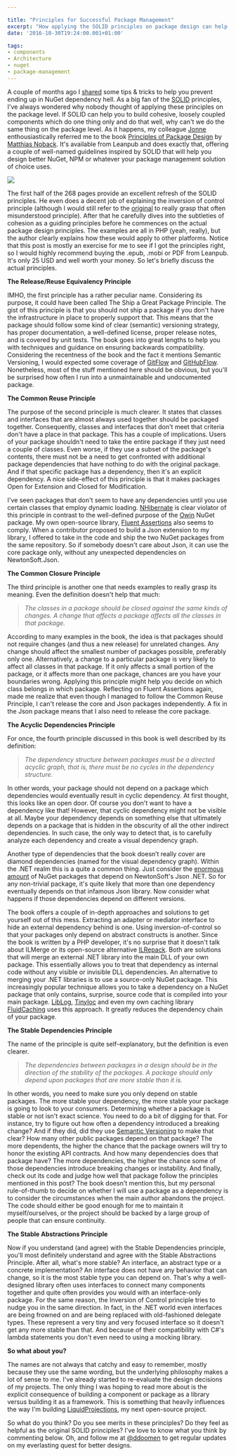 ```yaml
---

title: "Principles for Successful Package Management"
excerpt: "How applying the SOLID principles on package design can help prevent the dependency hell"
date: '2016-10-30T19:24:00.001+01:00'

tags:
- components
- Architecture
- nuget
- package-management
---
```


A couple of months ago I [shared](https://www.continuousimprover.com/2016/05/the-magic-of-hiding-your-nuget.html#uds-search-results) some tips & tricks to help you prevent ending up in NuGet dependency hell. As a big fan of the [SOLID](https://en.wikipedia.org/wiki/SOLID_(object-oriented_design)) principles, I've always wondered why nobody thought of applying these principles on the package level. If SOLID can help you to build cohesive, loosely coupled components which do one thing only and do that well, why can't we do the same thing on the package level. As it happens, my colleague [Jonne](https://twitter.com/jonnekats) enthousiastically referred me to the book [Principles of Package Design](https://leanpub.com/principles-of-package-design) by [Matthias Noback](https://twitter.com/matthiasnoback?lang=nl). It's available from Leanpub and does exactly that, offering a couple of well-named guidelines inspired by SOLID that will help you design better NuGet, NPM or whatever your package management solution of choice uses.

<img src="{{ site.url }}{{ site.baseurl }}/assets/images/posts/2016-10-30/principles-of-package-design.jpg" class="align-center" />

The first half of the 268 pages provide an excellent refresh of the SOLID principles. He even does a decent job of explaining the inversion of control principle (although I would still refer to the [original](https://www.amazon.com/Agile-Principles-Patterns-Practices-C/dp/0131857258/ref=asap_bc?ie=UTF8) to really grasp that often misunderstood principle). After that he carefully dives into the subtleties of cohesion as a guiding principles before he commences on the actual package design principles. The examples are all in PHP (yeah, really), but the author clearly explains how these would apply to other platforms. Notice that this post is mostly an exercise for me to see if I got the principles right, so I would highly recommend buying the .epub, .mobi or PDF from Leanpub. It's only 25 USD and well worth your money. So let's briefly discuss the actual principles.

**The Release/Reuse Equivalency Principle**

IMHO, the first principle has a rather peculiar name. Considering its purpose, it could have been called The Ship a Great Package Principle. The gist of this principle is that you should not ship a package if you don't have the infrastructure in place to properly support that. This means that the package should follow some kind of clear (semantic) versioning strategy, has proper documentation, a well-defined license, proper release notes, and is covered by unit tests. The book goes into great lengths to help you with techniques and guidance on ensuring backwards compatibility. Considering the recentness of the book and the fact it mentions Semantic Versioning, I would expected some coverage of [GitFlow](https://www.continuousimprover.com/2015/04/software-versioning-without-thinking.html) and [GitHubFlow](https://www.continuousimprover.com/2015/04/software-versioning-without-thinking.html). Nonetheless, most of the stuff mentioned here should be obvious, but you'll be surprised how often I run into a unmaintainable and undocumented package.

**The Common Reuse Principle**

The purpose of the second principle is much clearer. It states that classes and interfaces that are almost always used together should be packaged together. Consequently, classes and interfaces that don't meet that criteria don't have a place in that package. This has a couple of implications. Users of your package shouldn't need to take the entire package if they just need a couple of classes. Even worse, if they use a subset of the package's contents, there must not be a need to get confronted with additional package dependencies that have nothing to do with the original package. And if that specific package has a dependency, then it's an explicit dependency. A nice side-effect of this principle is that it makes packages Open for Extension and Closed for Modification.

I've seen packages that don't seem to have any dependencies until you use certain classes that employ dynamic loading. [NHibernate](http://nhibernate.info/) is clear violator of this principle in contrast to the well-defined purpose of the [Owin](https://www.nuget.org/packages/Owin/) NuGet package. My own open-source library, [Fluent Assertions](https://www.fluentassertions.com/) also seems to comply. When a contributor proposed to build a Json extension to my library, I offered to take in the code and ship the two NuGet packages from the same repository. So if somebody doesn't care about Json, it can use the core package only, without any unexpected dependencies on NewtonSoft.Json.

**The Common Closure Principle**

The third principle is another one that needs examples to really grasp its meaning. Even the definition doesn't help that much:

> _The classes in a package should be closed against the same kinds of changes. A change that affects a package affects all the classes in that package._

According to many examples in the book, the idea is that packages should not require changes (and thus a new release) for unrelated changes. Any change should affect the smallest number of packages possible, preferably only one. Alternatively, a change to a particular package is very likely to affect all classes in that package. If it only affects a small portion of the package, or it affects more than one package, chances are you have your boundaries wrong. Applying this principle might help you decide on which class belongs in which package. Reflecting on Fluent Assertions again, made me realize that even though I managed to follow the Common Reuse Principle, I can't release the core and Json packages independently. A fix in the Json package means that I also need to release the core package.

**The Acyclic Dependencies Principle**

For once, the fourth principle discussed in this book is well described by its definition:

> _The dependency structure between packages must be a directed acyclic graph, that is, there must be no cycles in the dependency structure._

In other words, your package should not depend on a package which dependencies would eventually result in cyclic dependency. At first thought, this looks like an open door. Of course you don't want to have a dependency like that! However, that cyclic dependency might not be visible at all. Maybe your dependency depends on something else that ultimately depends on a package that is hidden in the obscurity of all the other indirect dependencies. In such case, the only way to detect that, is to carefully analyze each dependency and create a visual dependency graph.

Another type of dependencies that the book doesn’t really cover are diamond dependencies (named for the visual dependency graph). Within the .NET realm this is a quite a common thing. Just consider the [enormous amount](http://nugetmusthaves.com/Dependencies/Newtonsoft.Json) of NuGet packages that depend on NewtonSoft's Json .NET. So for any non-trivial package, it's quite likely that more than one dependency eventually depends on that infamous Json library. Now consider what happens if those dependencies depend on different versions.

The book offers a couple of in-depth approaches and solutions to get yourself out of this mess. Extracting an adapter or mediator interface to hide an external dependency behind is one. Using inversion-of-control so that your packages only depend on abstract constructs is another. Since the book is written by a PHP developer, it's no surprise that it doesn't talk about ILMerge or its open-source alternative [ILRepack](https://github.com/gluck/il-repack). Both are solutions that will merge an external .NET library into the main DLL of your own package. This essentially allows you to treat that dependency as internal code without any visible or invisible DLL dependencies. An alternative to merging your .NET libraries is to use a source-only NuGet package. This increasingly popular technique allows you to take a dependency on a NuGet package that only contains, surprise, source code that is compiled into your main package. [LibLog](https://github.com/damianh/LibLog), [TinyIoc](https://github.com/grumpydev/TinyIoC) and even my own caching library [FluidCaching](https://github.com/dennisdoomen/FluidCaching) uses this approach. It greatly reduces the dependency chain of your package.

**The Stable Dependencies Principle**

The name of the principle is quite self-explanatory, but the definition is even clearer.

> _The dependencies between packages in a design should be in the direction of the stability of the packages. A package should only depend upon packages that are more stable than it is._

In other words, you need to make sure you only depend on stable packages. The more stable your dependency, the more stable your package is going to look to your consumers. Determining whether a package is stable or not isn't exact science. You need to do a bit of digging for that. For instance, try to figure out how often a dependency introduced a breaking change? And if they did, did they use [Semantic Versioning](http://semver.org/) to make that clear? How many other public packages depend on that package? The more dependents, the higher the chance that the package owners will try to honor the existing API contracts. And how many dependencies does that package have? The more dependencies, the higher the chance some of those dependencies introduce breaking changes or instability. And finally, check out its code and judge how well that package follow the principles mentioned in this post? The book doesn't mention this, but my personal rule-of-thumb to decide on whether I will use a package as a dependency is to consider the circumstances when the main author abandons the project. The code should either be good enough for me to maintain it myself/ourselves, or the project should be backed by a large group of people that can ensure continuity.

**The Stable Abstractions Principle**

Now if you understand (and agree) with the Stable Dependencies principle, you'll most definitely understand and agree with the Stable Abstractions Principle. After all, what's more stable? An interface, an abstract type or a concrete implementation? An interface does not have any behavior that can change, so it is the most stable type you can depend on. That's why a well-designed library often uses interfaces to connect many components together and quite often provides you would with an interface-only package. For the same reason, the Inversion of Control principle tries to nudge you in the same direction. In fact, in the .NET world even interfaces are being frowned on and are being replaced with old-fashioned delegate types. These represent a very tiny and very focused interface so it doesn't get any more stable than that. And because of their compatibility with C#'s lambda statements you don't even need to using a mocking library.

**So what about you?**

The names are not always that catchy and easy to remember, mostly because they use the same wording, but the underlying philosophy makes a lot of sense to me. I've already started to re-evaluate the design decisions of my projects. The only thing I was hoping to read more about is the explicit consequence of building a component or package as a library versus building it as a framework. This is something that heavily influences the way I'm building [LiquidProjections](https://liquidprojections.net/), my next open-source project.

So what do you think? Do you see merits in these principles? Do they feel as helpful as the original SOLID principles? I've love to know what you think by commenting below. Oh, and follow me at [@ddoomen](https://twitter.com/ddoomen) to get regular updates on my everlasting quest for better designs.